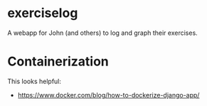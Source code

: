 # exerciselog
A webapp for John (and others) to log and graph their exercises.

# Containerization

This looks helpful:

* https://www.docker.com/blog/how-to-dockerize-django-app/
